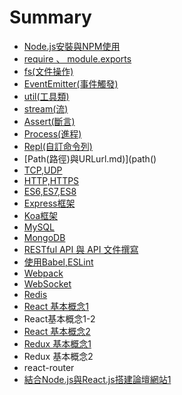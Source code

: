 # Summary

* [Node.js安裝與NPM使用](README.md)
* [require 、 module.exports](chapter1.md)
* [fs\(文件操作\)](fs文件操作.md)
* [EventEmitter\(事件觸發\)](eventemitter事件觸發.md)
* [util\(工具類\)](util工具類.md)
* [stream\(流\)](stream流.md)
* [Assert\(斷言\)](assert斷言.md)
* [Process\(進程\)](process進程.md)
* [Repl\(自訂命令列\)](repl自訂命令列.md)
* [Path\(路徑\)與URLurl.md\)](path()
* [TCP,UDP](tcpudphttphttps.md)
* [HTTP,HTTPS](httphttps.md)
* [ES6,ES7,ES8](es6es7.md)
* [Express框架](express.md)
* [Koa框架](koa.md)
* [MySQL](mysql.md)
* [MongoDB](mongodb.md)
* [RESTful API 與 API 文件撰寫](restful-api-api.md)
* [使用Babel,ESLint](babeleslintwebpack.md)
* [Webpack](webpack.md)
* [WebSocket](websocketredis.md)
* [Redis](redis.md)
* [React 基本概念1](react-1.md)
* React基本概念1-2
* [React 基本概念2](react-2.md)
* [Redux 基本概念1](redux-1.md)
* Redux 基本概念2
* react-router
* [結合Node.js與React.js搭建論壇網站1](node.jsreact.js1.md)

